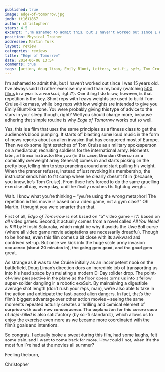 ```yaml
---
published: true
image: edge-of-tomorrow.jpg
imdb: tt1631867
author: christopherr 
stars: 4.5
excerpt: "I'm ashamed to admit this, but I haven't worked out since I was 15 years old. I've always said I&rsquo;d rather exercise my mind than my body 500 films in a year is a workout, right?)."
position: Physical Trainer
addressee: Martin Turk
layout: review
categories: reviews
title: "Edge of Tomorrow"
date: 2014-06-06 13:54
comments: true
tags: [action, doug liman, Emily Blunt, Letters, sci-fi, syfy, Tom Cruise]
---
```

I&rsquo;m ashamed to admit this, but I haven&rsquo;t worked out since I was 15 years old. I&rsquo;ve always said I&rsquo;d rather exercise my mind than my body (watching <a href="http://film500.wordpress.com/">500 films</a> in a year is a workout, right?). One thing I do know, however, is that repetition is the key. Short reps with heavy weights are used to build Tom Cruise-like mass, while long reps with low weights are intended to give you Emily Blunt-like tone.  You were probably giving this type of advice to the stars in your sleep though, right? Well you should charge more, because adhering that simple routine is why <em>Edge of Tomorrow </em>works out so well.<br /><p class="Body">Yes, this is a film that uses the same principles as a fitness class to get the audience&rsquo;s blood pumping. It starts off blasting some loud music in the form of news reports about an alien invasion that has conquered most of Europe. Then we do some light stretches of Tom Cruise as a military spokesperson on a media tour, recruiting soldiers for the international army. Moments later, a fitness instructor like you (in this case, Brendan Gleeson as a comically overweight army General) comes in and starts picking on the pretty boy, telling him to stop prancing around and start pulling his weight. When the prancer refuses, instead of just revoking his membership, the instructor sends him to fat camp where he clearly doesn&rsquo;t fit in (because, you know, he&rsquo;s Tom Cruise). From there he&rsquo;s forced to do the same gruelling exercise all day, every day, until he finally reaches his fighting weight.<br /><p class="Body">Wait. I know what you&rsquo;re thinking &ndash; &ldquo;you&rsquo;re using the wrong metaphor!  The repetition in this movie is based on a video game, not a gym class!&rdquo; Oh Martin. I thought you were smarter than that.<br /><p class="Body">First of all, <em>Edge of Tomorrow</em> is not based on &ldquo;a&rdquo; video game &ndash; it&rsquo;s based on <em>all</em> video games. Second, it actually comes from a novel called <em>All You Need is Kill</em> by Hiroshi Sakuraka, which might be why it avoids the Uwe Boll curse (where all video game movie adaptations are necessarily dreadful). Though to be honest, even this film comes a bit close with its awkward and contrived set-up. But once we kick into the huge scale army invasion sequence (about 20 minutes in), the going gets good, and the good gets great. <br /><p class="Body">As strange as it was to see Cruise initially as an incompetent noob on the battlefield, Doug Liman&rsquo;s direction does an incredible job of transporting us into his head space by simulating a modern D-Day solider drop. The point-of-view perspective in the plane as the floor opens turns us into a fellow super-solider dangling in a robotic exoSuit. By maintaining a digestible average shot length (don&rsquo;t rush your reps, man), we&rsquo;re also able to take in the action and anticipate the fast-paced alien dangers. In fact, that&rsquo;s the film&rsquo;s biggest advantage over other action movies &ndash; seeing the same moments repeated actually creates a thrilling and comical element of surprise with each new consequence. The explanation for this severe case of <em>d&eacute;j</em><em>&agrave;-</em><em>killed</em> is also satisfactory (by sci-fi standards), which allows us to enjoy the exercise even more as we became more coordinated with the film&rsquo;s goals and intentions.<br /><p class="Body">So congrats. I actually broke a sweat during this film, had some laughs, felt some pain, and I want to come back for more. How could I not, when it&rsquo;s the most fun I&rsquo;ve had at the movies all summer? <br /><p class="Body">Feeling the burn,<br /><p class="Body">Christopher<br />
